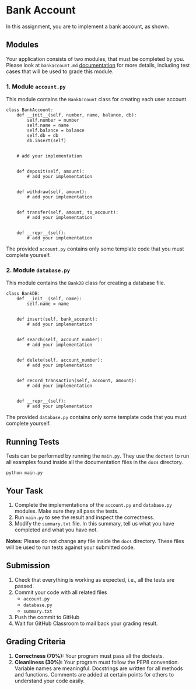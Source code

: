 # Bank Account

In this assignment, you are to implement a bank account, as shown.

## Modules

Your application consists of two modules, that must be completed by
you. Please look at `bankaccount.md` [documentation](docs/bankaccount.md) 
for more details, including test cases that will be used to grade this module.



### 1. Module `account.py` 


This module contains the `BankAccount` class for creating each user account.


    class BankAccount:
        def __init__(self, number, name, balance, db):
            self.number = number
            self.name = name
            self.balance = balance
            self.db = db
            db.insert(self)


        # add your implementation


        def deposit(self, amount):
            # add your implementation


        def withdraw(self, amount):
            # add your implementation


        def transfer(self, amount, to_account):
            # add your implementation


        def __repr__(self):
            # add your implementation

The provided `account.py` contains only some template code that you must
complete yourself. 

### 2. Module `database.py`

This module contains the `BankDB` class for creating a database file.

    class BankDB:
        def __init__(self, name):
            self.name = name


        def insert(self, bank_account):
            # add your implementation


        def search(self, account_number):
            # add your implementation


        def delete(self, account_number):
            # add your implementation


        def record_transaction(self, account, amount):
            # add your implementation


        def __repr__(self):
            # add your implementation

The provided `database.py` contains only some template code that you must
complete yourself.


## Running Tests

Tests can be performed by running the `main.py`.  They use the `doctest` to run all
examples found inside all the documentation files in the `docs` directory.

    python main.py

## Your Task

1. Complete the implementations of the `account.py` and `database.py`
   modules.  Make sure they all pass the tests.
2. Run `main.py` to see the result and inspect the correctness.
3. Modify the `summary.txt` file.  In this summary, tell us what you have
   completed and what you have not.

**Notes:** Please do not change any file inside the `docs` directory.  These
files will be used to run tests against your submitted code.


## Submission

1. Check that everything is working as expected, i.e., all the tests are
   passed.
2. Commit your code with all related files
    * `account.py`
    * `database.py`
    * `summary.txt`
3. Push the commit to GitHub
4. Wait for GitHub Classroom to mail back your grading result.

## Grading Criteria

1. **Correctness (70%):** Your program must pass all the doctests.
3. **Cleanliness (30%):** Your program must follow the PEP8 convention.  Variable
   names are meaningful.  Docstrings are written for all methods and
   functions.  Comments are added at certain points for others to understand
   your code easily.
   
